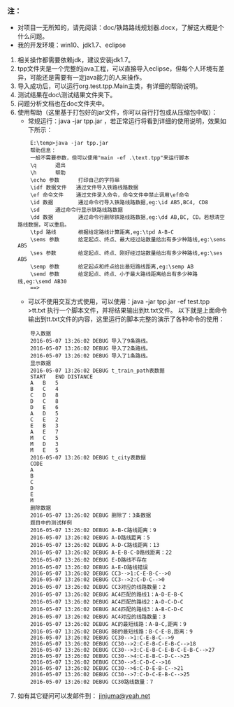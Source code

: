 ### 注：
- 对项目一无所知的，请先阅读：doc/铁路路线规划器.docx，了解这大概是个什么问题。
- 我的开发环境：win10、jdk1.7、eclipse

1. 相关操作都需要依赖jdk，建议安装jdk1.7。
1. tpp文件夹是一个完整的java工程，可以直接导入eclipse，但每个人环境有差异，可能还是需要有一定java能力的人来操作。
1. 导入成功后，可以运行org.test.tpp.Main主类，有详细的帮助说明。
1. 测试结果在doc\测试结果文件夹下。
1. 问题分析文档也在doc文件夹中。
1. 使用帮助（这里基于打包好的jar文件，你可以自行打包或从压缩包中取）：
	- 常规运行：java -jar tpp.jar ，若正常运行将看到详细的使用说明，效果如下所示：
	```
		E:\temp>java -jar tpp.jar
		帮助信息：
		一般不需要参数，但可以使用"main -ef .\text.tpp"来运行脚本
		\q      退出
		\h      帮助
		\echo 参数      打印自己的字符串
		\idf 数据文件   通过文件导入铁路线路数据
		\ef 命令文件    通过文件录入命令，命令文件中禁止调用\ef命令
		\id 数据        通过命令行导入铁路线路数据,eg:\id AB5,BC4, CD8
		\sd     通过命令行显示铁路线路数据
		\dd 数据        通过命令行删除铁路线路数据,eg:\dd AB,BC, CD。若想清空路线数据，可以重启。
		\tpd 路线       根据给定路线计算距离,eg:\tpd A-B-C
		\sems 参数      给定起点、终点、最大经过站数量给出有多少种路线,eg:\sems AB5
		\ses 参数       给定起点、终点、刚好经过站数量给出有多少种路线,eg:\ses AB5
		\semp 参数      给定起点和终点给出最短路线距离,eg:\semp AB
		\semd 参数      给定起点、终点、小于最大路线距离给出有多少种路线,eg:\semd AB30
		==>
	```
	- 可以不使用交互方式使用，可以使用：java -jar tpp.jar -ef test.tpp >tt.txt 执行一个脚本文件，并将结果输出到tt.txt文件。
	以下就是上面命令输出到tt.txt文件的内容，这里运行的脚本完整的演示了各种命令的使用：
	```
		导入数据
		2016-05-07 13:26:02 DEBUG 导入了9条路线。
		2016-05-07 13:26:02 DEBUG 导入了2条路线。
		2016-05-07 13:26:02 DEBUG 导入了1条路线。
		显示数据
		2016-05-07 13:26:02 DEBUG t_train_path表数据
		START	END	DISTANCE	
		A	B	5	
		B	C	4	
		C	D	8	
		D	C	8	
		D	E	6	
		A	D	5	
		C	E	2	
		E	B	3	
		A	E	7	
		M	C	5	
		M	D	3	
		M	E	5	
		2016-05-07 13:26:02 DEBUG t_city表数据
		CODE	
		A	
		B	
		C	
		D	
		E	
		M	
		删除数据
		2016-05-07 13:26:02 DEBUG 删除了：3条数据
		题目中的测试样例
		2016-05-07 13:26:02 DEBUG A-B-C路线距离：9
		2016-05-07 13:26:02 DEBUG A-D路线距离：5
		2016-05-07 13:26:02 DEBUG A-D-C路线距离：13
		2016-05-07 13:26:02 DEBUG A-E-B-C-D路线距离：22
		2016-05-07 13:26:02 DEBUG E-D路线不存在
		2016-05-07 13:26:02 DEBUG A-E-D路线错误
		2016-05-07 13:26:02 DEBUG CC3-->1:C-E-B-C-->0
		2016-05-07 13:26:02 DEBUG CC3-->2:C-D-C-->0
		2016-05-07 13:26:02 DEBUG CC3对应的线路数量：2
		2016-05-07 13:26:02 DEBUG AC4匹配的路线1：A-D-E-B-C
		2016-05-07 13:26:02 DEBUG AC4匹配的路线2：A-D-C-D-C
		2016-05-07 13:26:02 DEBUG AC4匹配的路线3：A-B-C-D-C
		2016-05-07 13:26:02 DEBUG AC4对应的线路数量：3
		2016-05-07 13:26:02 DEBUG AC的最短线路：A-B-C,距离：9
		2016-05-07 13:26:02 DEBUG BB的最短线路：B-C-E-B,距离：9
		2016-05-07 13:26:02 DEBUG CC30-->1:C-E-B-C-->9
		2016-05-07 13:26:02 DEBUG CC30-->2:C-E-B-C-E-B-C-->18
		2016-05-07 13:26:02 DEBUG CC30-->3:C-E-B-C-E-B-C-E-B-C-->27
		2016-05-07 13:26:02 DEBUG CC30-->4:C-E-B-C-D-C-->25
		2016-05-07 13:26:02 DEBUG CC30-->5:C-D-C-->16
		2016-05-07 13:26:02 DEBUG CC30-->6:C-D-E-B-C-->21
		2016-05-07 13:26:02 DEBUG CC30-->7:C-D-C-E-B-C-->25
		2016-05-07 13:26:02 DEBUG CC30路线数量：7
	```
1. 如有其它疑问可以发邮件到： jinjuma@yeah.net